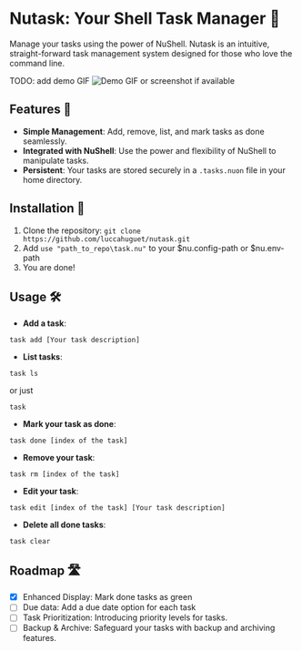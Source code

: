 # Nutask: Your Shell Task Manager 🌰

Manage your tasks using the power of NuShell. Nutask is an intuitive, straight-forward task management system designed for those who love the command line.

TODO: add demo GIF
![Demo GIF or screenshot if available](path-to-demo-image.gif)

## Features 🚀
- **Simple Management**: Add, remove, list, and mark tasks as done seamlessly.
- **Integrated with NuShell**: Use the power and flexibility of NuShell to manipulate tasks.
- **Persistent**: Your tasks are stored securely in a `.tasks.nuon` file in your home directory.

## Installation 💽
1. Clone the repository: `git clone https://github.com/luccahuguet/nutask.git`
2. Add `use "path_to_repo\task.nu"` to your $nu.config-path or $nu.env-path
3. You are done!

## Usage 🛠️
- **Add a task**:
  
```nu
task add [Your task description]
```

- **List tasks**:
```nu
task ls
```
 
or just 

```nu
task
```

- **Mark your task as done**:
```nu
task done [index of the task]
```

- **Remove your task**:
```nu
task rm [index of the task]
```

- **Edit your task**:
```nu
task edit [index of the task] [Your task description]
```

- **Delete all done tasks**:
```nu
task clear
```

## Roadmap 🛣️
- [x] Enhanced Display: Mark done tasks as green
- [ ] Due data: Add a due date option for each task
- [ ] Task Prioritization: Introducing priority levels for tasks.
- [ ] Backup & Archive: Safeguard your tasks with backup and archiving features.
